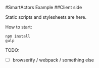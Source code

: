 #SmartActors Example
##Client side

Static scripts and stylesheets are here.

How to start:

```
npm install
gulp
```

TODO:

- [ ] browserify / webpack / something else
